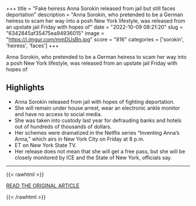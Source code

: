 +++
title = "Fake heiress Anna Sorokin released from jail but still faces deportation"
description = "Anna Sorokin, who pretended to be a German heiress to scam her way into a posh New York lifestyle, was released from an upstate jail Friday with hopes of"
date = "2022-10-09 08:21:20"
slug = "6342845af35475ea94936015"
image = "https://i.imgur.com/mmDUsBn.jpg"
score = "816"
categories = ['sorokin', 'heiress', 'faces']
+++

Anna Sorokin, who pretended to be a German heiress to scam her way into a posh New York lifestyle, was released from an upstate jail Friday with hopes of

## Highlights

- Anna Sorokin released from jail with hopes of fighting deportation.
- She will remain under house arrest, wear an electronic ankle monitor and have no access to social media.
- She was taken into custody last year for defrauding banks and hotels out of hundreds of thousands of dollars.
- Her schemes were dramatized in the Netflix series “Inventing Anna’s Anna,” which airs in New York City on Friday at 8 p.m.
- ET on New York State TV.
- Her release does not mean that she will get a free pass, but she will be closely monitored by ICE and the State of New York, officials say.

---

{{< rawhtml >}}
  <p class="article-category">
    <a target="_blank" href="https://www.nbcnews.com/news/us-news/fake-heiress-anna-sorokin-released-jail-still-faces-deportation-rcna51024">READ THE ORIGINAL ARTICLE</a>
  </p>
{{< /rawhtml >}}
